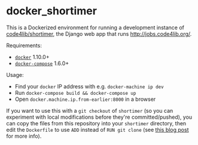 # docker_shortimer

This is a Dockerized environment for running a development instance of [code4lib/shortimer](https://github.com/code4lib/shortimer), the Django web app that runs <http://jobs.code4lib.org/>.

Requirements:

 * [`docker`](https://www.docker.com/) 1.10.0+
 * [`docker-compose`](https://docs.docker.com/compose/) 1.6.0+

Usage:

 * Find your `docker` IP address with e.g. `docker-machine ip dev`
 * Run `docker-compose build && docker-compose up`
 * Open `docker.machine.ip.from-earlier:8000` in a browser

If you want to use this with a `git checkout` of `shortimer` (so you can experiment with local modifications before they're committed/pushed), you can copy the files from this repository into your `shortimer` directory, then edit the `Dockerfile` to use `ADD` instead of `RUN git clone` (see [this blog post](http://ryanfb.github.io/etc/2015/07/29/git_strategies_for_docker.html) for more info).
